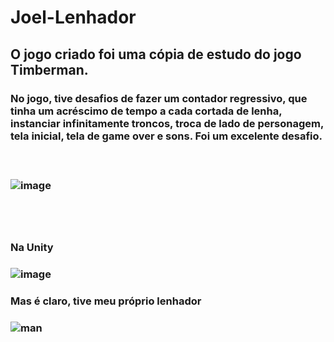 # Joel-Lenhador

<h2>O jogo criado foi uma cópia de estudo do jogo Timberman.

<br>
<h3>No jogo, tive desafios de fazer um contador regressivo, que tinha um acréscimo de tempo a cada cortada de lenha, instanciar infinitamente troncos, troca de lado de personagem, tela inicial, tela de game over e sons. Foi um excelente desafio.<h3/>
<br>
  
![image](https://user-images.githubusercontent.com/64815075/214081656-70254726-1031-4b11-b03e-ac444702c908.png)

<br>

<br>
<h3>Na Unity<h3/>
  
![image](https://user-images.githubusercontent.com/64815075/214081330-d8744690-233f-4bf2-ae09-92405d92fe2d.png)
<br>
  <h3>Mas é claro, tive meu próprio lenhador<h3/>

![man](https://user-images.githubusercontent.com/64815075/214079356-6c53cb96-0947-49ee-a547-8942347a3f1a.png)
